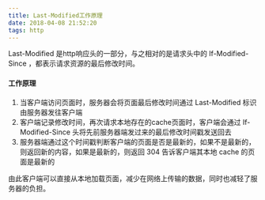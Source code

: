 ```yaml
---
title: Last-Modified工作原理
date: 2018-04-08 21:52:20
tags: http
---
```

Last-Modified 是http响应头的一部分，与之相对的是请求头中的 If-Modified-Since ，都表示请求资源的最后修改时间。

#### 工作原理
1. 当客户端访问页面时，服务器会将页面最后修改时间通过 Last-Modified 标识由服务器发往客户端
2. 客户端记录修改时间，再次请求本地存在的cache页面时，客户端会通过 If-Modified-Since 头将先前服务器端发过来的最后修改时间戳发送回去
3. 服务器端通过这个时间戳判断客户端的页面是否是最新的，如果不是最新的，则返回新的内容，如果是最新的，则返回 304 告诉客户端其本地 cache 的页面是最新的

由此客户端可以直接从本地加载页面，减少在网络上传输的数据，同时也减轻了服务器的负担。
